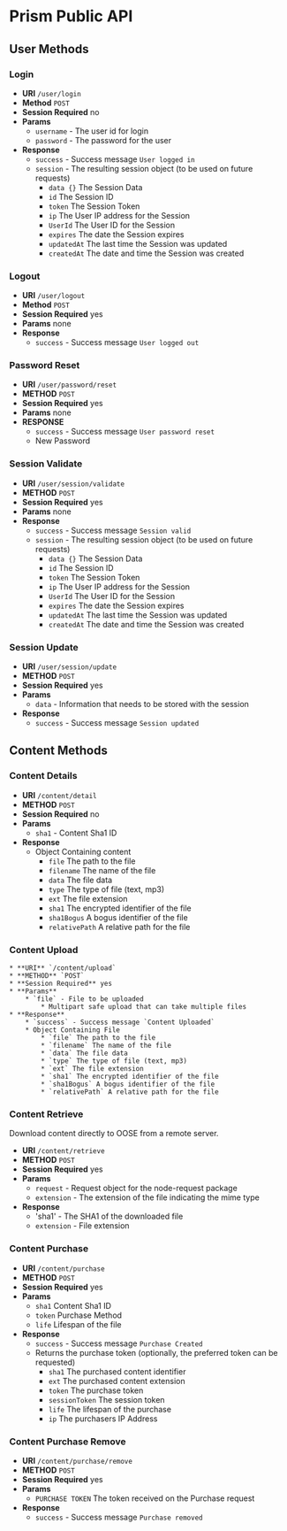 # Prism Public API

## User Methods

### Login

* **URI** `/user/login`
* **Method** `POST`
* **Session Required** no
* **Params**
    * `username` - The user id for login
    * `password` - The password for the user
* **Response**
    * `success` - Success message `User logged in`
    * `session` - The resulting session object (to be used on future requests)
        * `data {}` The Session Data
        * `id` The Session ID
        * `token` The Session Token
        * `ip` The User IP address for the Session
        * `UserId` The User ID for the Session
        * `expires` The date the Session expires
        * `updatedAt` The last time the Session was updated
        * `createdAt` The date and time the Session was created

### Logout

* **URI** `/user/logout`
* **Method** `POST`
* **Session Required** yes
* **Params** none
* **Response**
    * `success` - Success message `User logged out`

### Password Reset

* **URI** `/user/password/reset`
* **METHOD** `POST`
* **Session Required** yes
* **Params** none
* **RESPONSE** 
    * `success` - Success message `User password reset`
    * New Password
  
### Session Validate

* **URI** `/user/session/validate`
* **METHOD** `POST`
* **Session Required** yes
* **Params** none
* **Response**
    * `success` - Success message `Session valid`
    * `session` - The resulting session object (to be used on future requests)
        * `data {}` The Session Data
        * `id` The Session ID
        * `token` The Session Token
        * `ip` The User IP address for the Session
        * `UserId` The User ID for the Session
        * `expires` The date the Session expires
        * `updatedAt` The last time the Session was updated
        * `createdAt` The date and time the Session was created

  
### Session Update

* **URI** `/user/session/update`
* **METHOD** `POST`
* **Session Required** yes
* **Params** 
    * `data` - Information that needs to be stored with the session
* **Response** 
    * `success` - Success message `Session updated`
  
## Content Methods

### Content Details

* **URI** `/content/detail`
* **METHOD** `POST`
* **Session Required** no
* **Params**
    * `sha1` - Content Sha1 ID
* **Response**
    * Object Containing content
        * `file` The path to the file
        * `filename` The name of the file
        * `data` The file data
        * `type` The type of file (text, mp3)
        * `ext` The file extension
        * `sha1` The encrypted identifier of the file
        * `sha1Bogus` A bogus identifier of the file
        * `relativePath` A relative path for the file
    
### Content Upload

    * **URI** `/content/upload`
    * **METHOD** `POST`
    * **Session Required** yes
    * **Params**
        * `file` - File to be uploaded
            * Multipart safe upload that can take multiple files
    * **Response**
        * `success` - Success message `Content Uploaded`
        * Object Containing File
            * `file` The path to the file
            * `filename` The name of the file
            * `data` The file data
            * `type` The type of file (text, mp3)
            * `ext` The file extension
            * `sha1` The encrypted identifier of the file
            * `sha1Bogus` A bogus identifier of the file
            * `relativePath` A relative path for the file

### Content Retrieve

Download content directly to OOSE from a remote server.

* **URI** `/content/retrieve`
* **METHOD** `POST`
* **Session Required** yes
* **Params**
    * `request` - Request object for the node-request package
    * `extension` - The extension of the file indicating the mime type
* **Response**
    * 'sha1' - The SHA1 of the downloaded file
    * `extension` - File extension

### Content Purchase
    
* **URI** `/content/purchase`
* **METHOD** `POST`
* **Session Required** yes
* **Params**
    * `sha1` Content Sha1 ID
    * `token` Purchase Method
    * `life` Lifespan of the file
* **Response**
    * `success` - Success message `Purchase Created`
    * Returns the purchase token (optionally, the preferred token can be requested)
        * `sha1` The purchased content identifier
        * `ext` The purchased content extension
        * `token` The purchase token
        * `sessionToken` The session token
        * `life` The lifespan of the purchase
        * `ip` The purchasers IP Address
    
### Content Purchase Remove
    
* **URI** `/content/purchase/remove`
* **METHOD** `POST`
* **Session Required** yes
* **Params**
    * `PURCHASE TOKEN` The token received on the Purchase request
* **Response**
    * `success` - Success message `Purchase removed`